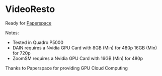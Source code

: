 # VideoResto
 
Ready for [Paperspace](https://paperspace.com)

Notes:
 * Tested in Quadro P5000
 * DAIN requires a Nvidia GPU Card with 8GB (Min) for 480p 16GB (Min) for 720p
 * ZoomSM requires a Nvidia GPU Card with 16GB (Min) for 480p 

Thanks to Paperspace for providing GPU Cloud Computing
